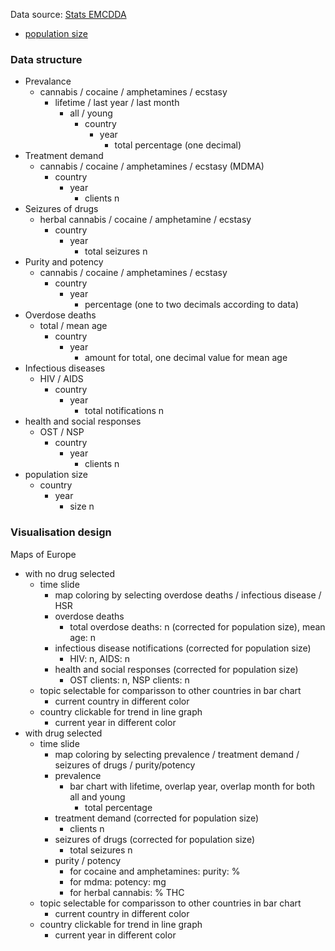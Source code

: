 Data source: [Stats EMCDDA](http://www.emcdda.europa.eu/data/stats2016)<br>
  - [population size](http://appsso.eurostat.ec.europa.eu/nui/submitViewTableAction.do)

### Data structure
- Prevalance
  - cannabis / cocaine / amphetamines / ecstasy
    - lifetime / last year / last month
      - all / young
        - country
          - year
            - total percentage (one decimal)
- Treatment demand
  - cannabis / cocaine / amphetamines / ecstasy (MDMA)
    - country
      - year
        - clients n
- Seizures of drugs
  - herbal cannabis / cocaine / amphetamine / ecstasy
    - country
      - year
        - total seizures n
- Purity and potency
  - cannabis / cocaine / amphetamines / ecstasy
    - country
      - year
        - percentage (one to two decimals according to data)
- Overdose deaths
  - total / mean age
    - country
      - year
        - amount for total, one decimal value for mean age
- Infectious diseases
  - HIV / AIDS
    - country
      - year
        - total notifications n
- health and social responses
  - OST / NSP
    - country
      - year
        - clients n
- population size
  - country
    - year
      - size n
        
 ### Visualisation design
 
 Maps of Europe
  - with no drug selected
    - time slide
      - map coloring by selecting overdose deaths / infectious disease / HSR
      - overdose deaths
        - total overdose deaths: n (corrected for population size), mean age: n
      - infectious disease notifications (corrected for population size)
        - HIV: n, AIDS: n
      - health and social responses (corrected for population size)
        - OST clients: n, NSP clients: n
    - topic selectable for comparisson to other countries in bar chart
      - current country in different color
    - country clickable for trend in line graph
      - current year in different color
  - with drug selected
    - time slide
      - map coloring by selecting prevalence / treatment demand / seizures of drugs / purity/potency
      - prevalence
        - bar chart with lifetime, overlap year, overlap month for both all and young
          - total percentage
      - treatment demand (corrected for population size)
        - clients n
      - seizures of drugs (corrected for population size)
        - total seizures n
      - purity / potency
        - for cocaine and amphetamines: purity: %
        - for mdma: potency: mg
        - for herbal cannabis: % THC
    - topic selectable for comparisson to other countries in bar chart
      - current country in different color
    - country clickable for trend in line graph
      - current year in different color
